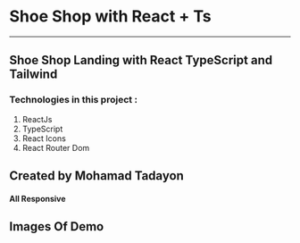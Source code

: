 # Shoe Shop with React + Ts

---

## Shoe Shop Landing with React TypeScript and Tailwind

### Technologies in this project :

1. ReactJs
2. TypeScript
3. React Icons
4. React Router Dom

## Created by Mohamad Tadayon 

#### All Responsive

## Images Of Demo